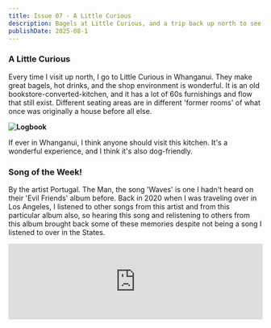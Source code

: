 ```yaml
---
title: Issue 07 - A Little Curious
description: Bagels at Little Curious, and a trip back up north to see friends and family!
publishDate: 2025-08-1
---
```


### A Little Curious

Every time I visit up north, I go to Little Curious in Whanganui. They make great bagels, hot drinks, and the shop environment is wonderful. It is an old bookstore-converted-kitchen, and it has a lot of 60s furnishings and flow that still exist. Different seating areas are in different 'former rooms' of what once was originally a house before all else.

**![Logbook](/images/bagels.jpeg)**

If ever in Whanganui, I think anyone should visit this kitchen. It's a wonderful experience, and I think it's also dog-friendly.

### Song of the Week!

By the artist Portugal. The Man, the song 'Waves' is one I hadn't heard on their 'Evil Friends' album before. Back in 2020 when I was traveling over in Los Angeles, I listened to other songs from this artist and from this particular album also, so hearing this song and relistening to others from this album brought back some of these memories despite not being a song I listened to over in the States.

<iframe allow="autoplay *; encrypted-media *;" frameborder="0" height="150" style="width:100%;max-width:660px;overflow:hidden;background:transparent;" sandbox="allow-forms allow-popups allow-same-origin allow-scripts allow-storage-access-by-user-activation allow-top-navigation-by-user-activation" src="https://embed.music.apple.com/nz/album/waves/613557623?i=613559184"></iframe>